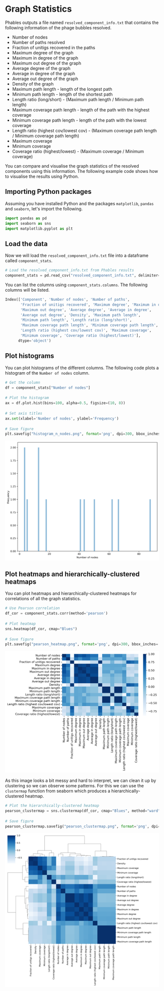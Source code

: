 # Graph Statistics

Phables outputs a file named `resolved_component_info.txt` that contains the following information of the phage bubbles resolved.

* Number of nodes
* Number of paths resolved
* Fraction of unitigs recovered in the paths
* Maximum degree of the graph
* Maximum in degree of the graph
* Maximum out degree of the graph
* Average degree of the graph
* Average in degree of the graph
* Average out degree of the graph
* Density of the graph
* Maximum path length - length of the longest path
* Minimum path length - length of the shortest path
* Length ratio (long/short) - (Maximum path length / Minimum path length)
* Maximum coverage path length - length of the path with the highest coverage
* Minimum coverage path length - length of the path with the lowest coverage
* Length ratio (highest cov/lowest cov) - (Maximum coverage path length / Minimum coverage path length)
* Maximum coverage
* Minimum coverage
* Coverage ratio (highest/lowest) - (Maximum coverage / Minimum coverage)

You can compare and visualise the graph statistics of the resolved components using this information. The following example code shows how to visualise the results using Python.

## Importing Python packages

Assuming you have installed Python and the packages `matplotlib`, `pandas` and `seaborn`, let's import the following.

```python
import pandas as pd
import seaborn as sns
import matplotlib.pyplot as plt
```

## Load the data

Now we will load the `resolved_component_info.txt` file into a dataframe called `component_stats`.

```python
# Load the resolved_component_info.txt from Phables results
component_stats = pd.read_csv("resolved_component_info.txt", delimiter="\t", header=0)
```

You can list the columns using `component_stats.columns`. The following columns will be listed.

```python
Index(['Component', 'Number of nodes', 'Number of paths',
       'Fraction of unitigs recovered', 'Maximum degree', 'Maximum in degree',
       'Maximum out degree', 'Average degree', 'Average in degree',
       'Average out degree', 'Density', 'Maximum path length',
       'Minimum path length', 'Length ratio (long/short)',
       'Maximum coverage path length', 'Minimum coverage path length',
       'Length ratio (highest cov/lowest cov)', 'Maximum coverage',
       'Minimum coverage', 'Coverage ratio (highest/lowest)'],
      dtype='object')
```

## Plot histograms

You can plot histograms of the different columns. The following code plots a histogram of the `Number of nodes` column.

```python
# Get the column
df = component_stats["Number of nodes"]

# Plot the histogram
ax = df.plot.hist(bins=100, alpha=0.5, figsize=(10, 8))

# Set axis titles
ax.set(xlabel='Number of nodes', ylabel='Frequency')

# Save figure
plt.savefig("histogram_n_nodes.png", format='png', dpi=300, bbox_inches='tight')
```

![](images/histogram_n_nodes.png)

## Plot heatmaps and hierarchically-clustered heatmaps

You can plot heatmaps and hierarchically-clustered heatmaps for correlations of all the graph statistics.

```python
# Use Pearson correlation
df_cor = component_stats.corr(method='pearson')

# Plot heatmap
sns.heatmap(df_cor, cmap="Blues")

# Save figure
plt.savefig("pearson_heatmap.png", format='png', dpi=300, bbox_inches='tight')
```

![](images/pearson_heatmap.png)

As this image looks a bit messy and hard to interpret, we can clean it up by clustering so we can observe some patterns. For this we can use the `clustermap` function from seaborn which produces a hierarchically-clustered heatmap.

```python
# Plot the hierarchically-clustered heatmap
pearson_clustermap = sns.clustermap(df_cor, cmap="Blues", method="ward")

# Save figure
pearson_clustermap.savefig("pearson_clustermap.png", format='png', dpi=300, bbox_inches='tight')
```

![](images/pearson_clustermap.png)